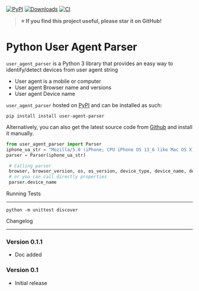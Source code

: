 [![PyPI](https://img.shields.io/pypi/v/user-agent-parser.svg)](https://pypi.org/project/user-agent-parser/)
[![Downloads](https://pepy.tech/badge/user-agent-parser/month)](https://pepy.tech/project/user-agent-parser)
[![CI](https://github.com/Purushot14/user-agent-parser/actions/workflows/ci.yml/badge.svg)](https://github.com/Purushot14/user-agent-parser/actions/workflows/ci.yml)

> **⭐ If you find this project useful, please star it on GitHub!**

# Python User Agent Parser

`user_agent_parser` is a Python 3 library that provides an easy way to identify/detect devices from user agent string
* User agent is a mobile or computer
* User agent Browser name and versions
* User agent Device name

`user_agent_parser` hosted on [PyPI](http://pypi.python.org/pypi/user-agent-parser/) and can be installed as such:


    pip install install user-agent-parser

Alternatively, you can also get the latest source code from [Github](https://github.com/Purushot14/user-agent-parser) and install it manually.

```python 
from user_agent_parser import Parser
iphone_ua_str = "Mozilla/5.0 (iPhone; CPU iPhone OS 13_6 like Mac OS X) AppleWebKit/605.1.15 (KHTML, like Gecko) CriOS/92.0.4515.90 Mobile/15E148 Safari/604.1"
parser = Parser(iphone_ua_str)

 # Calling parser
 browser, browser_version, os, os_version, device_type, device_name, device_host = parser()
 # or you can call directly properties
 parser.device_name
```
Running Tests

_____________

    python -m unittest discover


Changelog
__________

### Version 0.1.1

* Doc added

### Version 0.1

* Initial release